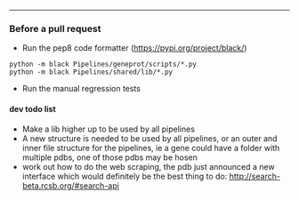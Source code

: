 ---------------------------------------------------------------------------
### Before a pull request
- Run the pep8 code formatter (https://pypi.org/project/black/)
```
python -m black Pipelines/geneprot/scripts/*.py
python -m black Pipelines/shared/lib/*.py
```
- Run the manual regression tests

#### dev todo list


- Make a lib higher up to be used by all pipelines
- A new structure is needed to be used by all pipelines, or an outer and inner file structure for the pipelines, ie a gene could have a folder with multiple pdbs, one of those pdbs may be hosen
- work out how to do the web scraping, the pdb just announced a new interface which would definitely be the best thing to do: http://search-beta.rcsb.org/#search-api

